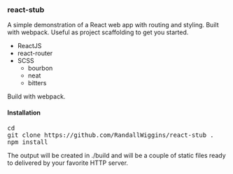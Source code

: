 <h3>react-stub</h3>
<p>A simple demonstration of a React web app with routing and styling. Built with webpack. Useful as project scaffolding to get you started.
<ul>
<li>ReactJS
<li>react-router
<li>SCSS
<ul>
<li>bourbon
<li>neat
<li>bitters
</ul>
</ul>
<p>
Build with webpack. 
</p>
<h4>Installation</h4>
<pre>
cd <your-project-folder>
git clone https://github.com/RandallWiggins/react-stub .
npm install
</pre>
<p>
The output will be created in ./build and will be a couple of static files ready to delivered by your favorite HTTP server.
</p>
